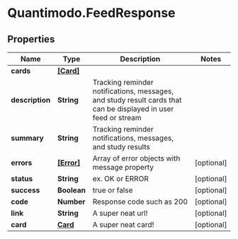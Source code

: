 # Quantimodo.FeedResponse

## Properties
Name | Type | Description | Notes
------------ | ------------- | ------------- | -------------
**cards** | [**[Card]**](Card.md) |  | 
**description** | **String** | Tracking reminder notifications, messages, and study result cards that can be displayed in user feed or stream | 
**summary** | **String** | Tracking reminder notifications, messages, and study results | 
**errors** | [**[Error]**](Error.md) | Array of error objects with message property | [optional] 
**status** | **String** | ex. OK or ERROR | [optional] 
**success** | **Boolean** | true or false | [optional] 
**code** | **Number** | Response code such as 200 | [optional] 
**link** | **String** | A super neat url! | [optional] 
**card** | [**Card**](Card.md) | A super neat card! | [optional] 


